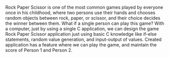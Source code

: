 Rock Paper Scissor is one of the most common games played by everyone once in his childhood, where two persons use their hands and chooses random objects between rock, paper, or scissor,
and their choice decides the winner between them. What if a single person can play this game? With a computer, just by using a single C application,
we can design the game Rock Paper Scissor application
just using basic C knowledge like if-else statements, random value generation, and input-output of values.
Created application has a feature where we can play the game, and maintain the score of Person 1 and Person 2.
